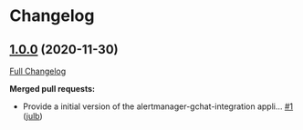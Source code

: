 # Changelog

## [1.0.0](https://github.com/julb/alertmanager-gchat-integration/tree/1.0.0) (2020-11-30)

[Full Changelog](https://github.com/julb/alertmanager-gchat-integration/compare/9ed168fb8b10065d6ed8ccb5242979da83466dd6...1.0.0)

**Merged pull requests:**

- Provide a initial version of the alertmanager-gchat-integration appli… [\#1](https://github.com/julb/alertmanager-gchat-integration/pull/1) ([julb](https://github.com/julb))



